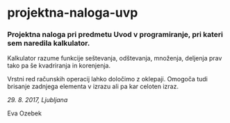 # projektna-naloga-uvp
### Projektna naloga pri predmetu Uvod v programiranje, pri kateri sem naredila kalkulator.

Kalkulator razume funkcije seštevanja, odštevanja, množenja, deljenja prav tako pa še kvadriranja in korenjenja. 

Vrstni red računskih operacij lahko določimo z oklepaji. Omogoča tudi brisanje zadnjega elementa v izrazu ali pa kar celoten izraz. 

*29. 8. 2017, Ljubljana*

Eva Ozebek